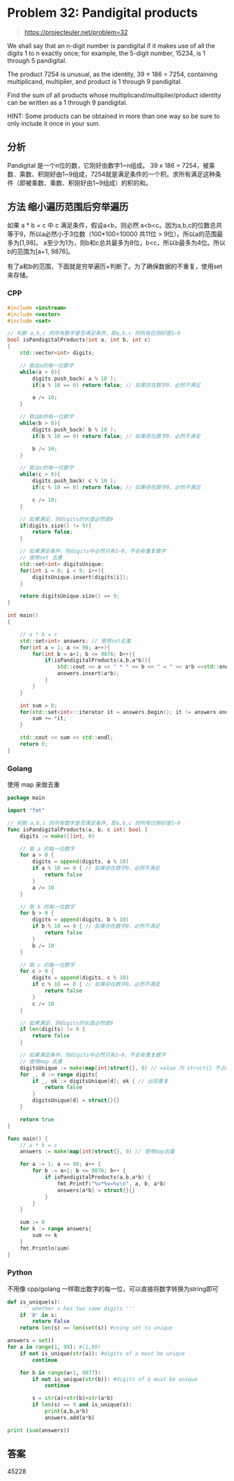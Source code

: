 # Problem 32: Pandigital products

> https://projecteuler.net/problem=32

We shall say that an n-digit number is pandigital if it makes use of all the digits 1 to n exactly once; for example, the 5-digit number, 15234, is 1 through 5 pandigital.

The product 7254 is unusual, as the identity, 39 × 186 = 7254, containing multiplicand, multiplier, and product is 1 through 9 pandigital.

Find the sum of all products whose multiplicand/multiplier/product identity can be written as a 1 through 9 pandigital.

HINT: Some products can be obtained in more than one way so be sure to only include it once in your sum.

## 分析

Pandigital 是一个n位的数，它刚好由数字1~n组成。 39 x 186 = 7254，被乘数、乘数、积刚好由1~9组成，7254就是满足条件的一个积。求所有满足这种条件（即被乘数、乘数、积刚好由1~9组成）的积的和。

## 方法 缩小遍历范围后穷举遍历

如果 a * b = c 中 c 满足条件，假设a<b，则必然 a<b<c。因为a,b,c的位数总共等于9，所以a必然小于3位数（100*100=10000 共11位 > 9位）。所以a的范围最多为[1,98]。 a至少为1为，则b和c总共最多为8位，b<c，所以b最多为4位。所以b的范围为[a+1, 9876]。

有了a和b的范围，下面就是穷举遍历+判断了。为了确保数据的不重复，使用set来存储。


### CPP

```cpp
#include <iostream>
#include <vector>
#include <set>

// 判断 a,b,c 的所有数字是否满足条件，即a,b,c 的所有位刚好是1~9
bool isPandigitalProducts(int a, int b, int c)
{
    std::vector<int> digits;

    // 取出a的每一位数字
    while(a > 0){
        digits.push_back( a % 10 );
        if(a % 10 == 0) return false; // 如果存在数字0，必然不满足

        a /= 10;
    }

    // 取出b的每一位数字
    while(b > 0){
        digits.push_back( b % 10 );
        if(b % 10 == 0) return false; // 如果存在数字0，必然不满足

        b /= 10;
    }

    // 取出c的每一位数字
    while(c > 0){
        digits.push_back( c % 10 );
        if(c % 10 == 0) return false; // 如果存在数字0，必然不满足

        c /= 10;
    }

    // 如果满足，则digits的长度必然是9
    if(digits.size() != 9){
        return false;
    }

    // 如果满足条件，则digits中必然只有1~9，不会有重复数字
    // 使用set 去重
    std::set<int> digitsUnique;
    for(int i = 0; i < 9; i++){
        digitsUnique.insert(digits[i]);
    }

    return digitsUnique.size() == 9;
}

int main()
{

    // a * b = c
    std::set<int> answers; // 使用set去重
    for(int a = 1; a <= 98; a++){
        for(int b = a+1; b <= 9876; b++){
            if(isPandigitalProducts(a,b,a*b)){
                std::cout << a << " * " << b << " = " << a*b <<std::endl;
                answers.insert(a*b);
            }
        }
    }

    int sum = 0; 
    for(std::set<int>::iterator it = answers.begin(); it != answers.end(); it ++){
        sum += *it;
    }

    std::cout << sum << std::endl;
    return 0;
}
```

### Golang

使用 map 来做去重

```go
package main

import "fmt"

// 判断 a,b,c 的所有数字是否满足条件，即a,b,c 的所有位刚好是1~9
func isPandigitalProducts(a, b, c int) bool {
	digits := make([]int, 0)

	// 取 a 的每一位数字
	for a > 0 {
		digits = append(digits, a % 10)
		if a % 10 == 0 { // 如果存在数字0，必然不满足
			return false
		}
		a /= 10
	}

	// 取 b 的每一位数字
	for b > 0 {
		digits = append(digits, b % 10)
		if b % 10 == 0 { // 如果存在数字0，必然不满足
			return false
		}
		b /= 10
	}

	// 取 c 的每一位数字
	for c > 0 {
		digits = append(digits, c % 10)
		if c % 10 == 0 { // 如果存在数字0，必然不满足
			return false
		}
		c /= 10
	}

	// 如果满足，则digits的长度必然是9
	if len(digits) != 9 {
		return false
	}

	// 如果满足条件，则digits中必然只有1~9，不会有重复数字
	// 使用map 去重
	digitsUnique := make(map[int]struct{}, 0) // value 为 struct{} 不占内存
	for _, d := range digits{
		if _, ok := digitsUnique[d]; ok { // 出现重复
			return false
		}
		digitsUnique[d] = struct{}{}
	}

	return true
}

func main() {
	// a * b = c
	answers := make(map[int]struct{}, 0) // 使用map去重

	for a := 1; a <= 98; a++ {
		for b := a+1; b <= 9876; b++ {
			if isPandigitalProducts(a,b,a*b) {
				fmt.Printf("%v*%v=%v\n", a, b, a*b)
				answers[a*b] = struct{}{}
			}
		}
	}

	sum := 0
	for k := range answers{
		sum += k
	}
	fmt.Println(sum)
}

```

### Python

不用像 cpp/golang 一样取出数字的每一位，可以直接将数字转换为string即可

```python
def is_unique(s):
    ''' whether s has two same digits '''
    if '0' in s:
        return False
    return len(s) == len(set(s)) #using set to unique

answers = set()
for a in range(1, 99): #[1,99)
    if not is_unique(str(a)): #digits of a must be unique
        continue

    for b in range(a+1, 9877):
        if not is_unique(str(b)): #digits of b must be unique
            continue

        s = str(a)+str(b)+str(a*b)
        if len(s) == 9 and is_unique(s):
            print(a,b,a*b)
            answers.add(a*b)

print (sum(answers))
```

## 答案
45228
